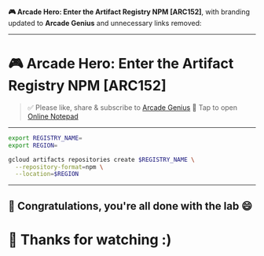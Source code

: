 
**🎮 Arcade Hero: Enter the Artifact Registry NPM \[ARC152]**, with branding updated to **Arcade Genius** and unnecessary links removed:

---

# 🎮 Arcade Hero: Enter the Artifact Registry NPM \[ARC152]

> ✅ Please like, share & subscribe to [Arcade Genius](https://www.youtube.com/@ArcadeGenius-z1)
> 📝 Tap to open [Online Notepad](https://www.rapidtables.com/tools/notepad.html#)

---

```bash
export REGISTRY_NAME=
export REGION=

gcloud artifacts repositories create $REGISTRY_NAME \
  --repository-format=npm \
  --location=$REGION
```

---

## 🎉 Congratulations, you're all done with the lab 😄

# 🙏 Thanks for watching :)

